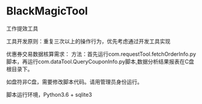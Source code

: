# BlackMagicTool
工作提效工具

工具开发原则：重复三次以上的操作行为，优先考虑通过开发工具实现


优惠券交易数据核算需求：
  方法：首先运行com.requestTool.fetchOrderInfo.py脚本，再运行com.dataTool.QueryCouponInfo.py脚本,数据分析结果报表在C盘根目录下。
  
  如盘符非C盘，需要修改脚本代码。请用管理员身份运行。
  
  脚本运行环境，Python3.6 + sqlite3
